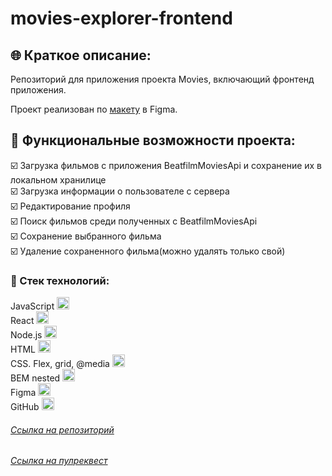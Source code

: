 # movies-explorer-frontend

## :globe_with_meridians: Краткое описание:

Репозиторий для приложения проекта Movies, включающий фронтенд приложения. 

Проект реализован по [макету](https://www.figma.com/file/ByLsFozKQQHClNeb6AzMu2/Diploma-Copy) в Figma.

## :ticket: Функциональные возможности проекта:

 :ballot_box_with_check: Загрузка фильмов с приложения BeatfilmMoviesApi и сохранение их в локальном хранилице  
 :ballot_box_with_check: Загрузка информации о пользователе с сервера  
 :ballot_box_with_check: Редактирование профиля  
 :ballot_box_with_check: Поиск фильмов среди полученных с BeatfilmMoviesApi  
 :ballot_box_with_check: Сохранение выбранного фильма  
 :ballot_box_with_check: Удаление сохраненного фильма(можно удалять только свой)  

 ### :gem: Стек технологий:

JavaScript <img src="https://img.icons8.com/color/38/000000/javascript--v1.png" alt="JS" width="20" height="20"/>  
React <img src="https://img.icons8.com/ultraviolet/38/000000/react--v1.png" alt="React" width="20" height="20"/>  
Node.js <img src="https://img.icons8.com/color/38/000000/nodejs.png" alt="Node.js" width="20" height="20"/>  
HTML <img src="https://img.icons8.com/color/36/000000/html-5--v1.png" alt="HTML" width="20" height="20"/>  
CSS. Flex, grid, @media <img src="https://img.icons8.com/color/36/000000/css3.png" alt="CSS. Flex, grid, @media" width="20" height="20"/>  
BEM nested <img src="https://img.icons8.com/office/30/000000/plugin.png" alt="BEM nested" width="20" height="20"/>  
Figma <img src="https://img.icons8.com/color/32/000000/figma--v1.png" alt="Figma" width="20" height="20"/>  
GitHub <img src="https://github.githubassets.com/images/modules/logos_page/GitHub-Mark.png"  alt="GitHub" width="20" height="20"/>

###### [Ссылка на репозиторий](https://github.com/NatalyMaxi/movies-explorer-frontend)
###### [Ссылка на пулреквест](https://github.com/NatalyMaxi/movies-explorer-frontend/pull/3)




